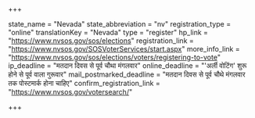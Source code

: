 +++

state_name = "Nevada"
state_abbreviation = "nv"
registration_type = "online"
translationKey = "Nevada"
type = "register"
hp_link = "https://www.nvsos.gov/sos/elections"
registration_link = "https://www.nvsos.gov/SOSVoterServices/start.aspx"
more_info_link = "https://www.nvsos.gov/sos/elections/voters/registering-to-vote"
ip_deadline = "मतदान दिवस से पूर्व चौथा मंगलवार"
online_deadline = "'अर्ली वोटिंग' शुरू होने से पूर्व वाला गुरूवार"
mail_postmarked_deadline = "मतदान दिवस से पूर्व चौथे मंगलवार तक पोस्टमार्क होना चाहिए"
confirm_registration_link = "https://www.nvsos.gov/votersearch/"

+++